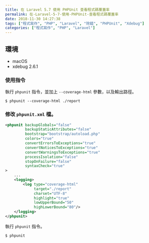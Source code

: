```yaml
---
title: 在 Laravel 5.7 使用 PHPUnit 查看程式碼覆蓋率
permalink: 在-Laravel-5-7-使用-PHPUnit-查看程式碼覆蓋率
date: 2018-11-30 14:27:38
tags: ["程式寫作", "PHP", "Laravel", "除錯", "PHPUnit", "Xdebug"]
categories: ["程式寫作", "PHP", "Laravel"]
---
```


## 環境
- macOS
- xdebug 2.6.1

### 使用指令
執行 `phpunit` 指令，並加上 `--coverage-html` 參數，以及輸出路徑。
```
$ phpunit --coverage-html ./report
```
### 修改 `phpunit.xml` 檔。
```XML
<phpunit backupGlobals="false"
         backupStaticAttributes="false"
         bootstrap="bootstrap/autoload.php"
         colors="true"
         convertErrorsToExceptions="true"
         convertNoticesToExceptions="true"
         convertWarningsToExceptions="true"
         processIsolation="false"
         stopOnFailure="false"
         syntaxCheck="true"
>
    ...
    <logging>
        <log type="coverage-html"
             target="./report"
             charset="UTF-8"
             highlight="true"
             lowUpperBound="50"
             highLowerBound="80"/>
    </logging>
</phpunit>
```
執行 `phpunit` 指令。
```
$ phpunit
```